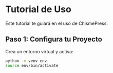 # Tutorial de Uso

Este tutorial te guiará en el uso de ChismePress.

## Paso 1: Configura tu Proyecto
Crea un entorno virtual y activa:
```bash
python -m venv env
source env/bin/activate
